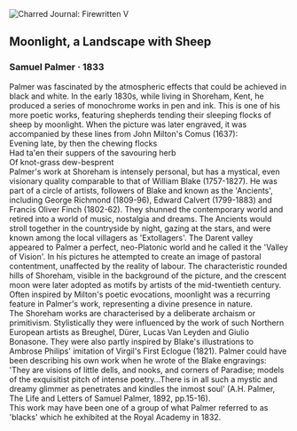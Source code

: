 <div class="artwork-of-the-day">
  <div class="container">
    <div class="img-wrapper">
      <img
        src="https://uploads4.wikiart.org/images/samuel-palmer/moonlight-a-landscape-with-sheep-1833.jpg!Large.jpg"
        alt="Charred Journal: Firewritten V" />
    </div>
    <div class="artwork-detail">
      <div class="artwork-origin"> 
        <h2 class="artwork-name">Moonlight, a Landscape with Sheep</h2>
        <h3 class="artist">
          Samuel Palmer
                    ·  1833
        </h3>
      </div>
      <p class="description">
        <span class="artwork-description-text ng-binding" ng-bind-html="viewModel.ArtworkOfTheDay.Description | unsafe">Palmer was fascinated by the atmospheric effects that could be achieved in black and white. In the early 1830s, while living in Shoreham, Kent, he produced a series of monochrome works in pen and ink. This is one of his more poetic works, featuring shepherds tending their sleeping flocks of sheep by moonlight. When the picture was later engraved, it was accompanied by these lines from John Milton's Comus (1637):
<br>Evening late, by then the chewing flocks
<br>Had ta'en their suppers of the savouring herb
<br>Of knot-grass dew-besprent
<br>Palmer's work at Shoreham is intensely personal, but has a mystical, even visionary quality comparable to that of William Blake (1757-1827). He was part of a circle of artists, followers of Blake and known as the 'Ancients', including George Richmond (1809-96), Edward Calvert (1799-1883) and Francis Oliver Finch (1802-62). They shunned the contemporary world and retired into a world of music, nostalgia and dreams. The Ancients would stroll together in the countryside by night, gazing at the stars, and were known among the local villagers as 'Extollagers'. The Darent valley appeared to Palmer a perfect, neo-Platonic world and he called it the 'Valley of Vision'. In his pictures he attempted to create an image of pastoral contentment, unaffected by the reality of labour. The characteristic rounded hills of Shoreham, visible in the background of the picture, and the crescent moon were later adopted as motifs by artists of the mid-twentieth century. Often inspired by Milton's poetic evocations, moonlight was a recurring feature in Palmer's work, representing a divine presence in nature.
<br>The Shoreham works are characterised by a deliberate archaism or primitivism. Stylistically they were influenced by the work of such Northern European artists as Breughel, Dürer, Lucas Van Leyden and Giulio Bonasone. They were also partly inspired by Blake's illustrations to Ambrose Philips' imitation of Virgil's First Eclogue (1821). Palmer could have been describing his own work when he wrote of the Blake engravings: 'They are visions of little dells, and nooks, and corners of Paradise; models of the exquisitist pitch of intense poetry…There is in all such a mystic and dreamy glimmer as penetrates and kindles the inmost soul' (A.H. Palmer, The Life and Letters of Samuel Palmer, 1892, pp.15-16).
<br>This work may have been one of a group of what Palmer referred to as 'blacks' which he exhibited at the Royal Academy in 1832.</span>
                        <div class="text-shadow-container" ng-show="showShadow" style=""></div>
      </p>
    </div>
  </div>

</div>

